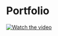 # Portfolio
[![Watch the video](https://i.sstatic.net/Vp2cE.png)]([https://youtu.be/vt5fpE0bzSY](https://www.youtube.com/watch?v=dQw4w9WgXcQ&ab_channel=RickAstley))
